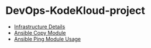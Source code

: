 # DevOps-KodeKloud-project
- [Infrastructure Details](https://kodekloudhub.github.io/kodekloud-engineer/docs/projects/nautilus#infrastructure-details)
- [Ansible Copy Module](https://github.com/KylieWang-QY/DevOps-KodeKloud-project/blob/main/ansible-copy-module)
- [Ansible Ping Module Usage](https://github.com/KylieWang-QY/DevOps-KodeKloud-project/blob/main/ansible-ping-module-usage)